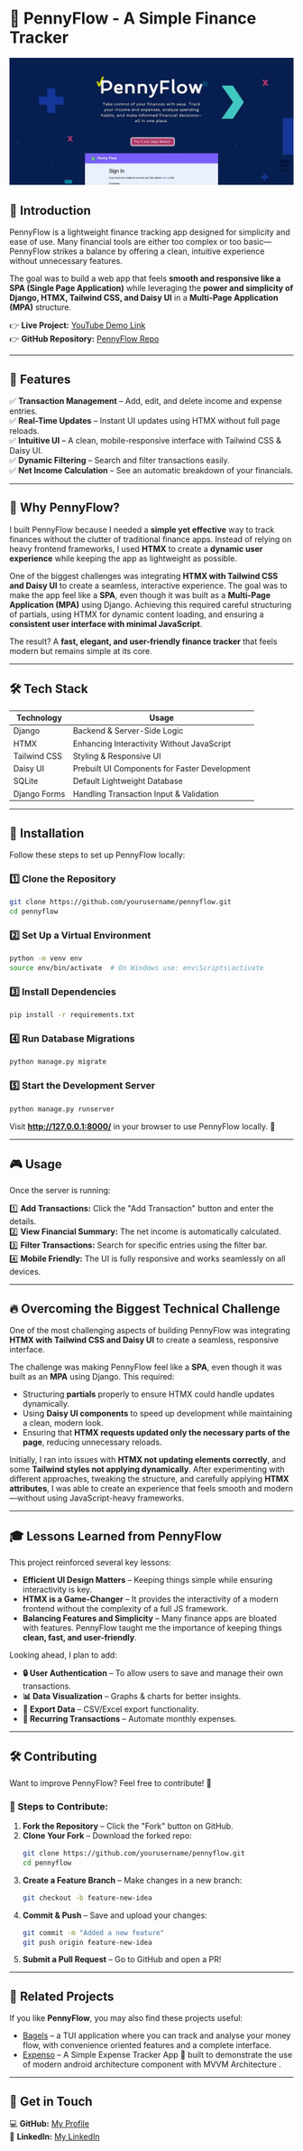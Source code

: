 # 🏦 PennyFlow - A Simple Finance Tracker  


![PennyFlow Screenshot](image.png)


## 📌 Introduction  

PennyFlow is a lightweight finance tracking app designed for simplicity and ease of use. Many financial tools are either too complex or too basic—PennyFlow strikes a balance by offering a clean, intuitive experience without unnecessary features.  

The goal was to build a web app that feels **smooth and responsive like a SPA (Single Page Application)** while leveraging the **power and simplicity of Django, HTMX, Tailwind CSS, and Daisy UI** in a **Multi-Page Application (MPA)** structure.  

👉 **Live Project:** [YouTube Demo Link](https://www.youtube.com/watch?v=xOtp5pekbEA)  
👉 **GitHub Repository:** [PennyFlow Repo](https://github.com/Damilola-Nuga/PennyFlow/tree/main)  

---

## 🚀 Features  

✅ **Transaction Management** – Add, edit, and delete income and expense entries.  
✅ **Real-Time Updates** – Instant UI updates using HTMX without full page reloads.  
✅ **Intuitive UI** – A clean, mobile-responsive interface with Tailwind CSS & Daisy UI.  
✅ **Dynamic Filtering** – Search and filter transactions easily.  
✅ **Net Income Calculation** – See an automatic breakdown of your financials.  

---

## 🎯 Why PennyFlow?  

I built PennyFlow because I needed a **simple yet effective** way to track finances without the clutter of traditional finance apps. Instead of relying on heavy frontend frameworks, I used **HTMX** to create a **dynamic user experience** while keeping the app as lightweight as possible.  

One of the biggest challenges was integrating **HTMX with Tailwind CSS and Daisy UI** to create a seamless, interactive experience. The goal was to make the app feel like a **SPA**, even though it was built as a **Multi-Page Application (MPA)** using Django. Achieving this required careful structuring of partials, using HTMX for dynamic content loading, and ensuring a **consistent user interface with minimal JavaScript**.  

The result? A **fast, elegant, and user-friendly finance tracker** that feels modern but remains simple at its core.  

---

## 🛠️ Tech Stack  

| **Technology**  | **Usage** |
|----------------|-----------|
| Django        | Backend & Server-Side Logic |
| HTMX          | Enhancing Interactivity Without JavaScript |
| Tailwind CSS  | Styling & Responsive UI |
| Daisy UI      | Prebuilt UI Components for Faster Development |
| SQLite        | Default Lightweight Database |
| Django Forms  | Handling Transaction Input & Validation |

---

## 🔧 Installation  

Follow these steps to set up PennyFlow locally:  

### **1️⃣ Clone the Repository**  
```bash
git clone https://github.com/yourusername/pennyflow.git
cd pennyflow
```

### **2️⃣ Set Up a Virtual Environment**  
```bash
python -m venv env
source env/bin/activate  # On Windows use: env\Scripts\activate
```

### **3️⃣ Install Dependencies**  
```bash
pip install -r requirements.txt
```

### **4️⃣ Run Database Migrations**  
```bash
python manage.py migrate
```

### **5️⃣ Start the Development Server**  
```bash
python manage.py runserver
```
Visit **http://127.0.0.1:8000/** in your browser to use PennyFlow locally. 🚀  

---

## 🎮 Usage  

Once the server is running:  

1️⃣ **Add Transactions:** Click the "Add Transaction" button and enter the details.  
2️⃣ **View Financial Summary:** The net income is automatically calculated.  
3️⃣ **Filter Transactions:** Search for specific entries using the filter bar.  
4️⃣ **Mobile Friendly:** The UI is fully responsive and works seamlessly on all devices.  

---

## 🔥 Overcoming the Biggest Technical Challenge  

One of the most challenging aspects of building PennyFlow was integrating **HTMX with Tailwind CSS and Daisy UI** to create a seamless, responsive interface.  

The challenge was making PennyFlow feel like a **SPA**, even though it was built as an **MPA** using Django. This required:  

- Structuring **partials** properly to ensure HTMX could handle updates dynamically.  
- Using **Daisy UI components** to speed up development while maintaining a clean, modern look.  
- Ensuring that **HTMX requests updated only the necessary parts of the page**, reducing unnecessary reloads.  

Initially, I ran into issues with **HTMX not updating elements correctly**, and some **Tailwind styles not applying dynamically**. After experimenting with different approaches, tweaking the structure, and carefully applying **HTMX attributes**, I was able to create an experience that feels smooth and modern—without using JavaScript-heavy frameworks.  

---

## 🎓 Lessons Learned from PennyFlow  

This project reinforced several key lessons:  

- **Efficient UI Design Matters** – Keeping things simple while ensuring interactivity is key.  
- **HTMX is a Game-Changer** – It provides the interactivity of a modern frontend without the complexity of a full JS framework.  
- **Balancing Features and Simplicity** – Many finance apps are bloated with features. PennyFlow taught me the importance of keeping things **clean, fast, and user-friendly**.  

Looking ahead, I plan to add:  

- **🔒 User Authentication** – To allow users to save and manage their own transactions.  
- **📊 Data Visualization** – Graphs & charts for better insights.  
- **📂 Export Data** – CSV/Excel export functionality.  
- **📅 Recurring Transactions** – Automate monthly expenses.  

---

## 🛠️ Contributing  

Want to improve PennyFlow? Feel free to contribute! 🚀  

### **📌 Steps to Contribute:**  
1. **Fork the Repository** – Click the "Fork" button on GitHub.  
2. **Clone Your Fork** – Download the forked repo:  
   ```bash
   git clone https://github.com/yourusername/pennyflow.git
   cd pennyflow
   ```
3. **Create a Feature Branch** – Make changes in a new branch:  
   ```bash
   git checkout -b feature-new-idea
   ```
4. **Commit & Push** – Save and upload your changes:  
   ```bash
   git commit -m "Added a new feature"
   git push origin feature-new-idea
   ```
5. **Submit a Pull Request** – Go to GitHub and open a PR!  

---

## 🔗 Related Projects  

If you like **PennyFlow**, you may also find these projects useful:  

- [Bagels](https://github.com/EnhancedJax/Bagels) – a TUI application where you can track and analyse your money flow, with convenience oriented features and a complete interface.  
- [Expenso](https://github.com/Spikeysanju/Expenso) – A Simple Expense Tracker App 📱 built to demonstrate the use of modern android architecture component with MVVM Architecture .  

---

## 💬 Get in Touch  

💻 **GitHub:** [My Profile](https://github.com/Damilola-Nuga)  
🔗 **LinkedIn:** [My LinkedIn](https://www.linkedin.com/in/damilola-onanuga-73a93a214/)  
  